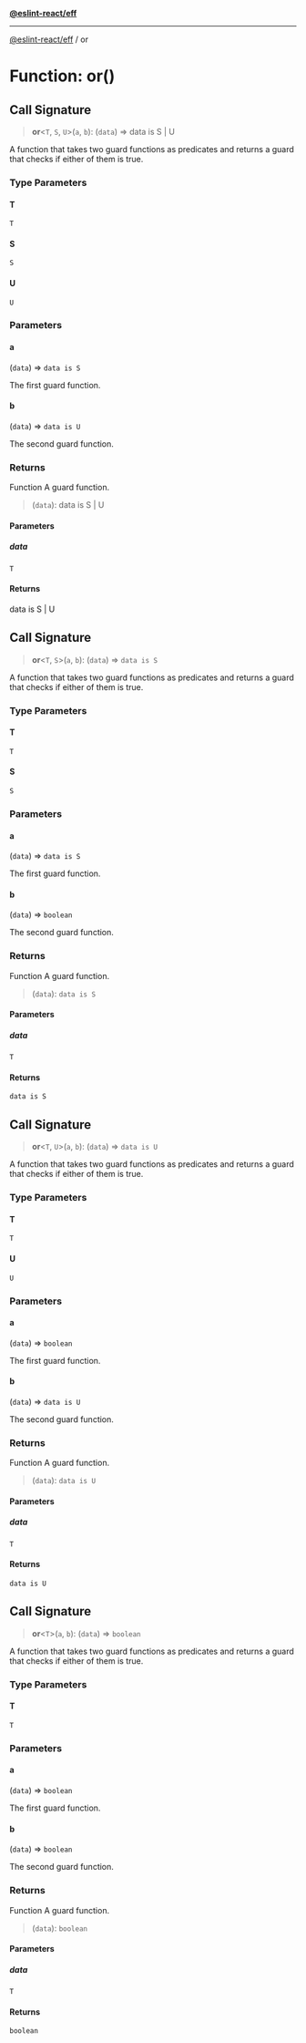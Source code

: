 [**@eslint-react/eff**](../README.md)

***

[@eslint-react/eff](../README.md) / or

# Function: or()

## Call Signature

> **or**\<`T`, `S`, `U`\>(`a`, `b`): (`data`) => data is S \| U

A function that takes two guard functions as predicates and returns a guard that checks if either of them is true.

### Type Parameters

#### T

`T`

#### S

`S`

#### U

`U`

### Parameters

#### a

(`data`) => `data is S`

The first guard function.

#### b

(`data`) => `data is U`

The second guard function.

### Returns

Function A guard function.

> (`data`): data is S \| U

#### Parameters

##### data

`T`

#### Returns

data is S \| U

## Call Signature

> **or**\<`T`, `S`\>(`a`, `b`): (`data`) => `data is S`

A function that takes two guard functions as predicates and returns a guard that checks if either of them is true.

### Type Parameters

#### T

`T`

#### S

`S`

### Parameters

#### a

(`data`) => `data is S`

The first guard function.

#### b

(`data`) => `boolean`

The second guard function.

### Returns

Function A guard function.

> (`data`): `data is S`

#### Parameters

##### data

`T`

#### Returns

`data is S`

## Call Signature

> **or**\<`T`, `U`\>(`a`, `b`): (`data`) => `data is U`

A function that takes two guard functions as predicates and returns a guard that checks if either of them is true.

### Type Parameters

#### T

`T`

#### U

`U`

### Parameters

#### a

(`data`) => `boolean`

The first guard function.

#### b

(`data`) => `data is U`

The second guard function.

### Returns

Function A guard function.

> (`data`): `data is U`

#### Parameters

##### data

`T`

#### Returns

`data is U`

## Call Signature

> **or**\<`T`\>(`a`, `b`): (`data`) => `boolean`

A function that takes two guard functions as predicates and returns a guard that checks if either of them is true.

### Type Parameters

#### T

`T`

### Parameters

#### a

(`data`) => `boolean`

The first guard function.

#### b

(`data`) => `boolean`

The second guard function.

### Returns

Function A guard function.

> (`data`): `boolean`

#### Parameters

##### data

`T`

#### Returns

`boolean`
